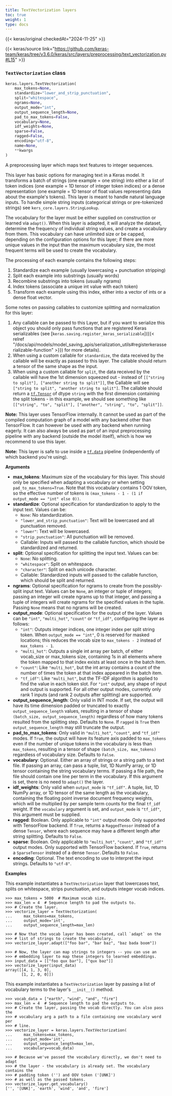 ```yaml
---
title: TextVectorization layers
toc: true
weight: 1
type: docs
---
```


{{< keras/original checkedAt="2024-11-25" >}}

{{< keras/source link="https://github.com/keras-team/keras/tree/v3.6.0/keras/src/layers/preprocessing/text_vectorization.py#L15" >}}

### `TextVectorization` class

```python
keras.layers.TextVectorization(
    max_tokens=None,
    standardize="lower_and_strip_punctuation",
    split="whitespace",
    ngrams=None,
    output_mode="int",
    output_sequence_length=None,
    pad_to_max_tokens=False,
    vocabulary=None,
    idf_weights=None,
    sparse=False,
    ragged=False,
    encoding="utf-8",
    name=None,
    **kwargs
)
```

A preprocessing layer which maps text features to integer sequences.

This layer has basic options for managing text in a Keras model. It transforms a batch of strings (one example = one string) into either a list of token indices (one example = 1D tensor of integer token indices) or a dense representation (one example = 1D tensor of float values representing data about the example's tokens). This layer is meant to handle natural language inputs. To handle simple string inputs (categorical strings or pre-tokenized strings) see `kers_core.layers.StringLookup`.

The vocabulary for the layer must be either supplied on construction or learned via `adapt()`. When this layer is adapted, it will analyze the dataset, determine the frequency of individual string values, and create a vocabulary from them. This vocabulary can have unlimited size or be capped, depending on the configuration options for this layer; if there are more unique values in the input than the maximum vocabulary size, the most frequent terms will be used to create the vocabulary.

The processing of each example contains the following steps:

1.  Standardize each example (usually lowercasing + punctuation stripping)
2.  Split each example into substrings (usually words)
3.  Recombine substrings into tokens (usually ngrams)
4.  Index tokens (associate a unique int value with each token)
5.  Transform each example using this index, either into a vector of ints or a dense float vector.

Some notes on passing callables to customize splitting and normalization for this layer:

1.  Any callable can be passed to this Layer, but if you want to serialize this object you should only pass functions that are registered Keras serializables (see [`keras.saving.register_keras_serializable`]({{< relref "/docs/api/models/model_saving_apis/serialization_utils#registerkerasserializable-function" >}}) for more details).
2.  When using a custom callable for `standardize`, the data received by the callable will be exactly as passed to this layer. The callable should return a tensor of the same shape as the input.
3.  When using a custom callable for `split`, the data received by the callable will have the 1st dimension squeezed out - instead of `[["string to split"], ["another string to split"]]`, the Callable will see `["string to split", "another string to split"]`. The callable should return a [`tf.Tensor`](https://www.tensorflow.org/api_docs/python/tf/Tensor) of dtype `string` with the first dimension containing the split tokens - in this example, we should see something like `[["string", "to", "split"], ["another", "string", "to", "split"]]`.

**Note:** This layer uses TensorFlow internally. It cannot be used as part of the compiled computation graph of a model with any backend other than TensorFlow. It can however be used with any backend when running eagerly. It can also always be used as part of an input preprocessing pipeline with any backend (outside the model itself), which is how we recommend to use this layer.

**Note:** This layer is safe to use inside a [`tf.data`](https://www.tensorflow.org/api_docs/python/tf/data) pipeline (independently of which backend you're using).

**Arguments**

- **max_tokens**: Maximum size of the vocabulary for this layer. This should only be specified when adapting a vocabulary or when setting `pad_to_max_tokens=True`. Note that this vocabulary contains 1 OOV token, so the effective number of tokens is `(max_tokens - 1 - (1 if output_mode == "int" else 0))`.
- **standardize**: Optional specification for standardization to apply to the input text. Values can be:
  - `None`: No standardization.
  - `"lower_and_strip_punctuation"`: Text will be lowercased and all punctuation removed.
  - `"lower"`: Text will be lowercased.
  - `"strip_punctuation"`: All punctuation will be removed.
  - Callable: Inputs will passed to the callable function, which should be standardized and returned.
- **split**: Optional specification for splitting the input text. Values can be:
  - `None`: No splitting.
  - `"whitespace"`: Split on whitespace.
  - `"character"`: Split on each unicode character.
  - Callable: Standardized inputs will passed to the callable function, which should be split and returned.
- **ngrams**: Optional specification for ngrams to create from the possibly-split input text. Values can be `None`, an integer or tuple of integers; passing an integer will create ngrams up to that integer, and passing a tuple of integers will create ngrams for the specified values in the tuple. Passing `None` means that no ngrams will be created.
- **output_mode**: Optional specification for the output of the layer. Values can be `"int"`, `"multi_hot"`, `"count"` or `"tf_idf"`, configuring the layer as follows:
  - `"int"`: Outputs integer indices, one integer index per split string token. When `output_mode == "int"`, 0 is reserved for masked locations; this reduces the vocab size to `max_tokens - 2` instead of `max_tokens - 1`.
  - `"multi_hot"`: Outputs a single int array per batch, of either vocab_size or max_tokens size, containing 1s in all elements where the token mapped to that index exists at least once in the batch item.
  - `"count"`: Like `"multi_hot"`, but the int array contains a count of the number of times the token at that index appeared in the batch item.
  - `"tf_idf"`: Like `"multi_hot"`, but the TF-IDF algorithm is applied to find the value in each token slot. For `"int"` output, any shape of input and output is supported. For all other output modes, currently only rank 1 inputs (and rank 2 outputs after splitting) are supported.
- **output_sequence_length**: Only valid in INT mode. If set, the output will have its time dimension padded or truncated to exactly `output_sequence_length` values, resulting in a tensor of shape `(batch_size, output_sequence_length)` regardless of how many tokens resulted from the splitting step. Defaults to `None`. If `ragged` is `True` then `output_sequence_length` may still truncate the output.
- **pad_to_max_tokens**: Only valid in `"multi_hot"`, `"count"`, and `"tf_idf"` modes. If `True`, the output will have its feature axis padded to `max_tokens` even if the number of unique tokens in the vocabulary is less than `max_tokens`, resulting in a tensor of shape `(batch_size, max_tokens)` regardless of vocabulary size. Defaults to `False`.
- **vocabulary**: Optional. Either an array of strings or a string path to a text file. If passing an array, can pass a tuple, list, 1D NumPy array, or 1D tensor containing the string vocabulary terms. If passing a file path, the file should contain one line per term in the vocabulary. If this argument is set, there is no need to `adapt()` the layer.
- **idf_weights**: Only valid when `output_mode` is `"tf_idf"`. A tuple, list, 1D NumPy array, or 1D tensor of the same length as the vocabulary, containing the floating point inverse document frequency weights, which will be multiplied by per sample term counts for the final `tf_idf` weight. If the `vocabulary` argument is set, and `output_mode` is `"tf_idf"`, this argument must be supplied.
- **ragged**: Boolean. Only applicable to `"int"` output mode. Only supported with TensorFlow backend. If `True`, returns a `RaggedTensor` instead of a dense `Tensor`, where each sequence may have a different length after string splitting. Defaults to `False`.
- **sparse**: Boolean. Only applicable to `"multi_hot"`, `"count"`, and `"tf_idf"` output modes. Only supported with TensorFlow backend. If `True`, returns a `SparseTensor` instead of a dense `Tensor`. Defaults to `False`.
- **encoding**: Optional. The text encoding to use to interpret the input strings. Defaults to `"utf-8"`.

**Examples**

This example instantiates a `TextVectorization` layer that lowercases text, splits on whitespace, strips punctuation, and outputs integer vocab indices.

```console
>>> max_tokens = 5000  # Maximum vocab size.
>>> max_len = 4  # Sequence length to pad the outputs to.
>>> # Create the layer.
>>> vectorize_layer = TextVectorization(
...     max_tokens=max_tokens,
...     output_mode='int',
...     output_sequence_length=max_len)
```

```console
>>> # Now that the vocab layer has been created, call `adapt` on the
>>> # list of strings to create the vocabulary.
>>> vectorize_layer.adapt(["foo bar", "bar baz", "baz bada boom"])
```

```console
>>> # Now, the layer can map strings to integers -- you can use an
>>> # embedding layer to map these integers to learned embeddings.
>>> input_data = [["foo qux bar"], ["qux baz"]]
>>> vectorize_layer(input_data)
array([[4, 1, 3, 0],
       [1, 2, 0, 0]])
```

This example instantiates a `TextVectorization` layer by passing a list of vocabulary terms to the layer's `__init__()` method.

```console
>>> vocab_data = ["earth", "wind", "and", "fire"]
>>> max_len = 4  # Sequence length to pad the outputs to.
>>> # Create the layer, passing the vocab directly. You can also pass the
>>> # vocabulary arg a path to a file containing one vocabulary word per
>>> # line.
>>> vectorize_layer = keras.layers.TextVectorization(
...     max_tokens=max_tokens,
...     output_mode='int',
...     output_sequence_length=max_len,
...     vocabulary=vocab_data)
```

```console
>>> # Because we've passed the vocabulary directly, we don't need to adapt
>>> # the layer - the vocabulary is already set. The vocabulary contains the
>>> # padding token ('') and OOV token ('[UNK]')
>>> # as well as the passed tokens.
>>> vectorize_layer.get_vocabulary()
['', '[UNK]', 'earth', 'wind', 'and', 'fire']
```
